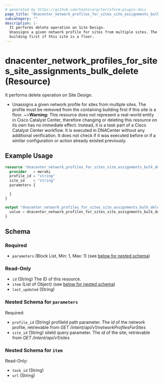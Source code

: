 ```yaml
---
# generated by https://github.com/hashicorp/terraform-plugin-docs
page_title: "dnacenter_network_profiles_for_sites_site_assignments_bulk_delete Resource - terraform-provider-dnacenter"
subcategory: ""
description: |-
  It performs delete operation on Site Design.
  Unassigns a given network profile for sites from multiple sites. The profile must be removed from the containing
  building first if this site is a floor.
---
```


# dnacenter_network_profiles_for_sites_site_assignments_bulk_delete (Resource)

It performs delete operation on Site Design.

- Unassigns a given network profile for sites from multiple sites. The profile must be removed from the containing
building first if this site is a floor.
~>**Warning:**
This resource does not represent a real-world entity in Cisco Catalyst Center, therefore changing or deleting this resource on its own has no immediate effect.
Instead, it is a task part of a Cisco Catalyst Center workflow. It is executed in DNACenter without any additional verification. It does not check if it was executed before or if a similar configuration or action already existed previously.

## Example Usage

```terraform
resource "dnacenter_network_profiles_for_sites_site_assignments_bulk_delete" "example" {
  provider   = meraki
  profile_id = "string"
  site_id    = "string"
  parameters {

  }
}

output "dnacenter_network_profiles_for_sites_site_assignments_bulk_delete_example" {
  value = dnacenter_network_profiles_for_sites_site_assignments_bulk_delete.example
}
```

<!-- schema generated by tfplugindocs -->
## Schema

### Required

- `parameters` (Block List, Min: 1, Max: 1) (see [below for nested schema](#nestedblock--parameters))

### Read-Only

- `id` (String) The ID of this resource.
- `item` (List of Object) (see [below for nested schema](#nestedatt--item))
- `last_updated` (String)

<a id="nestedblock--parameters"></a>
### Nested Schema for `parameters`

Required:

- `profile_id` (String) profileId path parameter. The *id* of the network profile, retrievable from *GET /intent/api/v1/networkProfilesForSites*
- `site_id` (String) siteId query parameter. The *id* of the site, retrievable from *GET /intent/api/v1/sites*


<a id="nestedatt--item"></a>
### Nested Schema for `item`

Read-Only:

- `task_id` (String)
- `url` (String)
